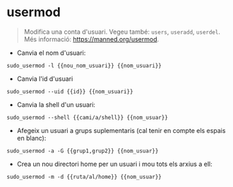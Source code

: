 # usermod

> Modifica una conta d'usuari.
> Vegeu també: `users`, `useradd`, `userdel`.
> Més informació: <https://manned.org/usermod>.

- Canvia el nom d'usuari:

`sudo_usermod -l {{nou_nom_usuari}} {{nom_usuari}}`

- Canvia l'id d'usuari

`sudo_usermod --uid {{id}} {{nom_usuari}}`

- Canvia la shell d'un usuari:

`sudo_usermod --shell {{cami/a/shell}} {{nom_usuar}}`

- Afegeix un usuari a grups suplementaris (cal tenir en compte els espais en blanc):

`sudo_usermod -a -G {{grup1,grup2}} {{nom_usuar}}`

- Crea un nou directori home per un usuari i mou tots els arxius a ell:

`sudo_usermod -m -d {{ruta/al/home}} {{nom_usuar}}`
